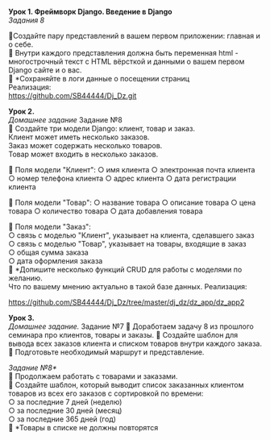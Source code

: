  **Урок 1. Фреймворк Django. Введение в Django**  
*Задания 8*  
  
📌Создайте пару представлений в вашем первом приложении:
главная и о себе.  
📌 Внутри каждого представления должна быть переменная
html - многострочный текст с HTML вёрсткой и данными о
вашем первом Django сайте и о вас.  
📌 *Сохраняйте в логи данные о посещении страниц  
Реализация:  
<https://github.com/SB44444/Dj_Dz.git>  
  
**Урок 2.**  
*Домашнее задание*
Задание №8  
📌 Создайте три модели Django: клиент, товар и заказ.  
Клиент может иметь несколько заказов.  
Заказ может содержать несколько товаров.  
Товар может входить в несколько заказов.  
  
📌 Поля модели "Клиент":
○ имя клиента
○ электронная почта клиента
○ номер телефона клиента
○ адрес клиента
○ дата регистрации клиента  
  
📌 Поля модели "Товар":
○ название товара
○ описание товара
○ цена товара
○ количество товара
○ дата добавления товара  

📌 Поля модели "Заказ":  
○ связь с моделью "Клиент", указывает на клиента, сделавшего заказ  
○ связь с моделью "Товар", указывает на товары, входящие в заказ  
○ общая сумма заказа  
○ дата оформления заказа  
📌 *Допишите несколько функций CRUD для работы с моделями по желанию.  
Что по вашему мнению актуально в такой базе данных.
Реализация:  

<https://github.com/SB44444/Dj_Dz/tree/master/dj_dz/dz_app/dz_app2>  

**Урок 3.**  
*Домашнее задание.*
Задание №7
📌 Доработаем задачу 8 из прошлого семинара про клиентов,
товары и заказы.
📌 Создайте шаблон для вывода всех заказов клиента и
списком товаров внутри каждого заказа.
📌 Подготовьте необходимый маршрут и представление.  
  
_Задание №8*_  
📌 Продолжаем работать с товарами и заказами.  
📌 Создайте шаблон, который выводит список заказанных клиентом товаров из всех его заказов с сортировкой по времени:  
○ за последние 7 дней (неделю)  
○ за последние 30 дней (месяц)  
○ за последние 365 дней (год)  
📌 *Товары в списке не должны повторятся  
  

